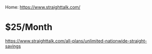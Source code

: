 Home: https://www.straighttalk.com/


# $25/Month
https://www.straighttalk.com/all-plans/unlimited-nationwide-straight-savings
